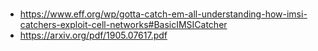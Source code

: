 #

* https://www.eff.org/wp/gotta-catch-em-all-understanding-how-imsi-catchers-exploit-cell-networks#BasicIMSICatcher
* https://arxiv.org/pdf/1905.07617.pdf
